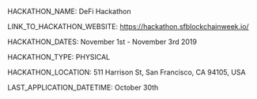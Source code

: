 HACKATHON_NAME: DeFi Hackathon

LINK_TO_HACKATHON_WEBSITE: https://hackathon.sfblockchainweek.io/

HACKATHON_DATES:  November 1st - November 3rd 2019

HACKATHON_TYPE: PHYSICAL

HACKATHON_LOCATION: 511 Harrison St, San Francisco, CA 94105, USA

LAST_APPLICATION_DATETIME: October 30th
